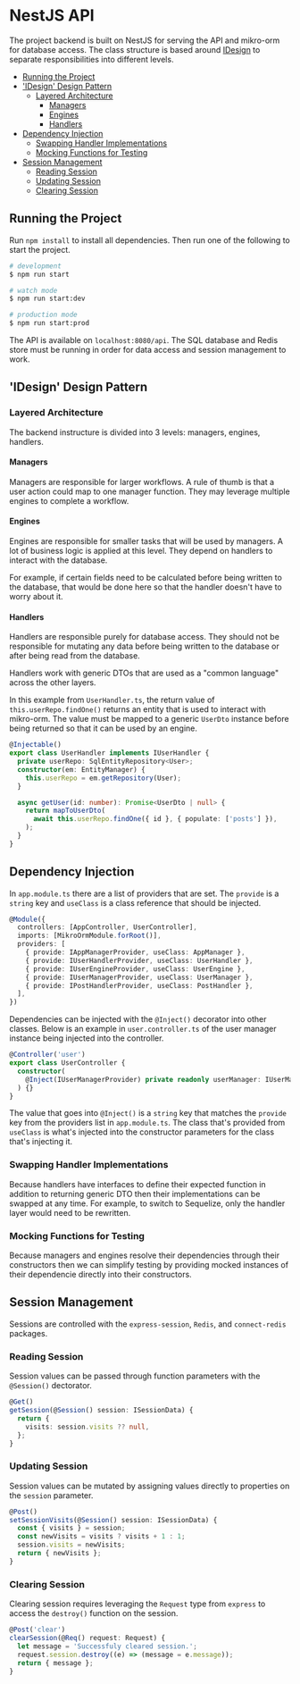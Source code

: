 # NestJS API <!-- omit in toc -->

The project backend is built on NestJS for serving the API and mikro-orm for database access. The class structure is based around [IDesign](https://medium.com/nmc-techblog/software-architecture-with-the-idesign-method-63716a8329ec) to separate responsibilities into different levels.

- [Running the Project](#running-the-project)
- ['IDesign' Design Pattern](#idesign-design-pattern)
  - [Layered Architecture](#layered-architecture)
    - [Managers](#managers)
    - [Engines](#engines)
    - [Handlers](#handlers)
- [Dependency Injection](#dependency-injection)
  - [Swapping Handler Implementations](#swapping-handler-implementations)
  - [Mocking Functions for Testing](#mocking-functions-for-testing)
- [Session Management](#session-management)
  - [Reading Session](#reading-session)
  - [Updating Session](#updating-session)
  - [Clearing Session](#clearing-session)

## Running the Project

Run `npm install` to install all dependencies. Then run one of the following to start the project.

```bash
# development
$ npm run start

# watch mode
$ npm run start:dev

# production mode
$ npm run start:prod
```

The API is available on `localhost:8080/api`. The SQL database and Redis store must be running in order for data access and session management to work.

## 'IDesign' Design Pattern

### Layered Architecture

The backend instructure is divided into 3 levels: managers, engines, handlers.

#### Managers

Managers are responsible for larger workflows. A rule of thumb is that a user action could map to one manager function. They may leverage multiple engines to complete a workflow.

#### Engines

Engines are responsible for smaller tasks that will be used by managers. A lot of business logic is applied at this level. They depend on handlers to interact with the database.

For example, if certain fields need to be calculated before being written to the database, that would be done here so that the handler doesn't have to worry about it.

#### Handlers

Handlers are responsible purely for database access. They should not be responsible for mutating any data before being written to the database or after being read from the database.

Handlers work with generic DTOs that are used as a "common language" across the other layers.

In this example from `UserHandler.ts`, the return value of `this.userRepo.findOne()` returns an entity that is used to interact with mikro-orm. The value must be mapped to a generic `UserDto` instance before being returned so that it can be used by an engine.

```ts
@Injectable()
export class UserHandler implements IUserHandler {
  private userRepo: SqlEntityRepository<User>;
  constructor(em: EntityManager) {
    this.userRepo = em.getRepository(User);
  }

  async getUser(id: number): Promise<UserDto | null> {
    return mapToUserDto(
      await this.userRepo.findOne({ id }, { populate: ['posts'] }),
    );
  }
}
```

## Dependency Injection

In `app.module.ts` there are a list of providers that are set. The `provide` is a `string` key and `useClass` is a class reference that should be injected.

```ts
@Module({
  controllers: [AppController, UserController],
  imports: [MikroOrmModule.forRoot()],
  providers: [
    { provide: IAppManagerProvider, useClass: AppManager },
    { provide: IUserHandlerProvider, useClass: UserHandler },
    { provide: IUserEngineProvider, useClass: UserEngine },
    { provide: IUserManagerProvider, useClass: UserManager },
    { provide: IPostHandlerProvider, useClass: PostHandler },
  ],
})
```

Dependencies can be injected with the `@Inject()` decorator into other classes. Below is an example in `user.controller.ts` of the user manager instance being injected into the controller.

```ts
@Controller('user')
export class UserController {
  constructor(
    @Inject(IUserManagerProvider) private readonly userManager: IUserManager,
  ) {}
}
```

The value that goes into `@Inject()` is a `string` key that matches the `provide` key from the providers list in `app.module.ts`. The class that's provided from `useClass` is what's injected into the constructor parameters for the class that's injecting it.

### Swapping Handler Implementations

Because handlers have interfaces to define their expected function in addition to returning generic DTO then their implementations can be swapped at any time. For example, to switch to Sequelize, only the handler layer would need to be rewritten.

### Mocking Functions for Testing

Because managers and engines resolve their dependencies through their constructors then we can simplify testing by providing mocked instances of their dependencie directly into their constructors.

## Session Management

Sessions are controlled with the `express-session`, `Redis`, and `connect-redis` packages.

### Reading Session

Session values can be passed through function parameters with the `@Session()` dectorator.

```ts
@Get()
getSession(@Session() session: ISessionData) {
  return {
    visits: session.visits ?? null,
  };
}
```

### Updating Session

Session values can be mutated by assigning values directly to properties on the `session` parameter.

```ts
@Post()
setSessionVisits(@Session() session: ISessionData) {
  const { visits } = session;
  const newVisits = visits ? visits + 1 : 1;
  session.visits = newVisits;
  return { newVisits };
}
```

### Clearing Session

Clearing session requires leveraging the `Request` type from `express` to access the `destroy()` function on the session.

```ts
@Post('clear')
clearSession(@Req() request: Request) {
  let message = 'Successfuly cleared session.';
  request.session.destroy((e) => (message = e.message));
  return { message };
}
```
